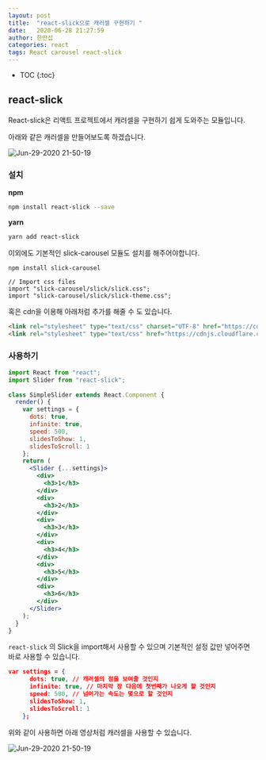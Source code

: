 ```yaml
---
layout: post
title:  "react-slick으로 캐러셀 구현하기 "
date:   2020-06-28 21:27:59
author: 한만섭
categories: react
tags: React carousel react-slick
---
```


* TOC
{:toc}


## react-slick

React-slick은 리액트 프로젝트에서 캐러셀을 구현하기 쉽게 도와주는 모듈입니다. 

아래와 같은 캐러셀을 만들어보도록 하겠습니다. 

![Jun-29-2020 21-50-19](https://user-images.githubusercontent.com/46010705/86007566-8d5d2d80-ba52-11ea-87b9-02c39448e171.gif)

<script async src="https://pagead2.googlesyndication.com/pagead/js/adsbygoogle.js"></script>
<!-- n잡 블로그 수평 -->
<ins class="adsbygoogle"
     style="display:block"
     data-ad-client="ca-pub-4877378276818686"
     data-ad-slot="1235773082"
     data-ad-format="auto"
     data-full-width-responsive="true"></ins>
<script>
     (adsbygoogle = window.adsbygoogle || []).push({});
</script>

### 설치

**npm**

```bash
npm install react-slick --save
```

**yarn**

```bash
yarn add react-slick
```

이외에도 기본적인 slick-carousel 모듈도 설치를 해주어야합니다. 

```
npm install slick-carousel
 
// Import css files
import "slick-carousel/slick/slick.css";
import "slick-carousel/slick/slick-theme.css";
```

혹은 cdn을 이용해 아래처럼 추가를 해줄 수 도 있습니다. 

```html
<link rel="stylesheet" type="text/css" charset="UTF-8" href="https://cdnjs.cloudflare.com/ajax/libs/slick-carousel/1.6.0/slick.min.css" />
<link rel="stylesheet" type="text/css" href="https://cdnjs.cloudflare.com/ajax/libs/slick-carousel/1.6.0/slick-theme.min.css" />
```

<script async src="https://pagead2.googlesyndication.com/pagead/js/adsbygoogle.js"></script>
<!-- n잡 블로그 사각형 -->
<ins class="adsbygoogle"
     style="display:block"
     data-ad-client="ca-pub-4877378276818686"
     data-ad-slot="2552901794"
     data-ad-format="auto"
     data-full-width-responsive="true"></ins>
<script>
     (adsbygoogle = window.adsbygoogle || []).push({});
</script>

### 사용하기 

```jsx
import React from "react";
import Slider from "react-slick";
 
class SimpleSlider extends React.Component {
  render() {
    var settings = {
      dots: true,
      infinite: true,
      speed: 500,
      slidesToShow: 1,
      slidesToScroll: 1
    };
    return (
      <Slider {...settings}>
        <div>
          <h3>1</h3>
        </div>
        <div>
          <h3>2</h3>
        </div>
        <div>
          <h3>3</h3>
        </div>
        <div>
          <h3>4</h3>
        </div>
        <div>
          <h3>5</h3>
        </div>
        <div>
          <h3>6</h3>
        </div>
      </Slider>
    );
  }
}
```

`react-slick` 의 Slick을 import해서 사용할 수 있으며 기본적인 설정 값만 넣어주면 바로 사용할 수 있습니다. 

<script async src="https://pagead2.googlesyndication.com/pagead/js/adsbygoogle.js"></script>
<!-- n잡 블로그 사각형 -->
<ins class="adsbygoogle"
     style="display:block"
     data-ad-client="ca-pub-4877378276818686"
     data-ad-slot="2552901794"
     data-ad-format="auto"
     data-full-width-responsive="true"></ins>
<script>
     (adsbygoogle = window.adsbygoogle || []).push({});
</script>

```json
var settings = {
      dots: true, // 캐러셀의 점을 보여줄 것인지
      infinite: true, // 마지막 장 다음에 첫번째가 나오게 할 것인지
      speed: 500, // 넘어가는 속도는 몇으로 할 것인지
      slidesToShow: 1, 
      slidesToScroll: 1
    };
```

위와 같이 사용하면 아래 영상처럼 캐러셀을 사용할 수 있습니다.

![Jun-29-2020 21-50-19](https://user-images.githubusercontent.com/46010705/86007566-8d5d2d80-ba52-11ea-87b9-02c39448e171.gif)

